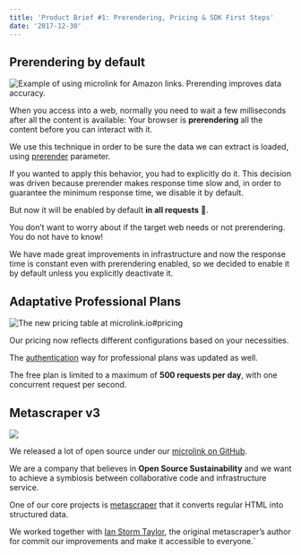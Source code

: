 ```yaml
---
title: 'Product Brief #1: Prerendering, Pricing & SDK First Steps'
date: '2017-12-30'
---
```


## Prerendering by default

![Example of using microlink for Amazon links. Prerending improves data accuracy.](/images/VC9vYjz.png)

<Figcaption children='Example of using microlink for Amazon links. Prerending improves data accuracy.' />

When you access into a web, normally you need to wait a few milliseconds after all the content is available: Your browser is **prerendering** all the content before you can interact with it.

We use this technique in order to be sure the data we can extract is loaded, using [prerender](/docs/api/parameters/prerender) parameter.

If you wanted to apply this behavior, you had to explicitly do it. This decision was driven because prerender makes response time slow and, in order to guarantee the minimum response time, we disable it by default.

But now it will be enabled by default **in all requests** 🙌.

You don’t want to worry about if the target web needs or not prerendering. You do not have to know!

We have made great improvements in infrastructure and now the response time is constant even with prerendering enabled, so we decided to enable it by default unless you explicitly deactivate it.

## Adaptative Professional Plans

![The new pricing table at microlink.io#pricing](https://cdn-images-1.medium.com/max/2244/1*JUalxjsY_tlU2txpxPsM9w.gif)

Our pricing now reflects different configurations based on your necessities.

The [authentication](/docs/#authentication) way for professional plans was updated as well.

The free plan is limited to a maximum of **500 requests per day**, with one concurrent request per second.

## Metascraper v3

![](https://metascraper.js.org/static/logo-banner.png)

We released a lot of open source under our [microlink on GitHub](https://github.com/microlinkhq).

We are a company that believes in **Open Source Sustainability** and we want to achieve a symbiosis between collaborative code and infrastructure service.

One of our core projects is [metascraper](https://github.com/microlinkhq/metascraper) that it converts regular HTML into structured data.

We worked together with [Ian Storm Taylor](https://github.com/ianstormtaylor), the original metascraper’s author for commit our improvements and make it accessible to everyone.`
